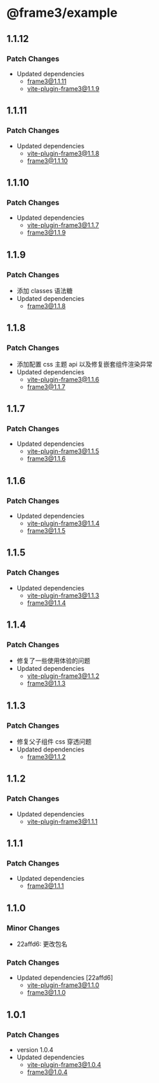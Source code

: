 # @frame3/example

## 1.1.12

### Patch Changes

- Updated dependencies
  - frame3@1.1.11
  - vite-plugin-frame3@1.1.9

## 1.1.11

### Patch Changes

- Updated dependencies
  - vite-plugin-frame3@1.1.8
  - frame3@1.1.10

## 1.1.10

### Patch Changes

- Updated dependencies
  - vite-plugin-frame3@1.1.7
  - frame3@1.1.9

## 1.1.9

### Patch Changes

- 添加 classes 语法糖
- Updated dependencies
  - frame3@1.1.8

## 1.1.8

### Patch Changes

- 添加配置 css 主题 api 以及修复嵌套组件渲染异常
- Updated dependencies
  - vite-plugin-frame3@1.1.6
  - frame3@1.1.7

## 1.1.7

### Patch Changes

- Updated dependencies
  - vite-plugin-frame3@1.1.5
  - frame3@1.1.6

## 1.1.6

### Patch Changes

- Updated dependencies
  - vite-plugin-frame3@1.1.4
  - frame3@1.1.5

## 1.1.5

### Patch Changes

- Updated dependencies
  - vite-plugin-frame3@1.1.3
  - frame3@1.1.4

## 1.1.4

### Patch Changes

- 修复了一些使用体验的问题
- Updated dependencies
  - vite-plugin-frame3@1.1.2
  - frame3@1.1.3

## 1.1.3

### Patch Changes

- 修复父子组件 css 穿透问题
- Updated dependencies
  - frame3@1.1.2

## 1.1.2

### Patch Changes

- Updated dependencies
  - vite-plugin-frame3@1.1.1

## 1.1.1

### Patch Changes

- Updated dependencies
  - frame3@1.1.1

## 1.1.0

### Minor Changes

- 22affd6: 更改包名

### Patch Changes

- Updated dependencies [22affd6]
  - vite-plugin-frame3@1.1.0
  - frame3@1.1.0

## 1.0.1

### Patch Changes

- version 1.0.4
- Updated dependencies
  - vite-plugin-frame3@1.0.4
  - frame3@1.0.4
